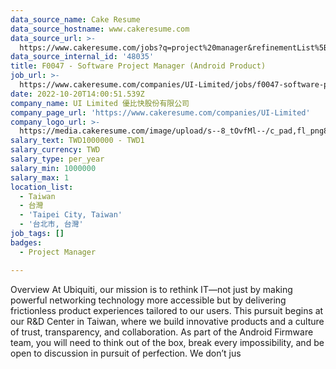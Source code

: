 ```yaml
---
data_source_name: Cake Resume
data_source_hostname: www.cakeresume.com
data_source_url: >-
  https://www.cakeresume.com/jobs?q=project%20manager&refinementList%5Blang_name%5D%5B0%5D=English&refinementList%5Bsalary_type%5D=per_year&range%5Bsalary_range%5D%5Bmin%5D=1000000&page=2
data_source_internal_id: '48035'
title: F0047 - Software Project Manager (Android Product)
job_url: >-
  https://www.cakeresume.com/companies/UI-Limited/jobs/f0047-software-project-manager-android-product
date: 2022-10-20T14:00:51.539Z
company_name: UI Limited 優比快股份有限公司
company_page_url: 'https://www.cakeresume.com/companies/UI-Limited'
company_logo_url: >-
  https://media.cakeresume.com/image/upload/s--8_tOvfMl--/c_pad,fl_png8,h_200,w_200/v1652866387/xtiubzqy3eub93zondpx.png
salary_text: TWD1000000 - TWD1
salary_currency: TWD
salary_type: per_year
salary_min: 1000000
salary_max: 1
location_list:
  - Taiwan
  - 台灣
  - 'Taipei City, Taiwan'
  - '台北市, 台灣'
job_tags: []
badges:
  - Project Manager

---
```


Overview At Ubiquiti, our mission is to rethink IT—not just by making powerful networking technology more accessible but by delivering frictionless product experiences tailored to our users. This pursuit begins at our R&D Center in Taiwan, where we build innovative products and a culture of trust, transparency, and collaboration. As part of the Android Firmware team, you will need to think out of the box, break every impossibility, and be open to discussion in pursuit of perfection. We don’t jus